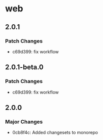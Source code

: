 # web

## 2.0.1

### Patch Changes

- c69d399: fix workflow

## 2.0.1-beta.0

### Patch Changes

- c69d399: fix workflow

## 2.0.0

### Major Changes

- 0cb8f4c: Added changesets to monorepo
